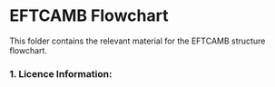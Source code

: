 EFTCAMB Flowchart
=================

This folder contains the relevant material for the EFTCAMB structure flowchart.

### 1. Licence Information:
